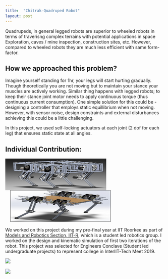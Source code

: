 ```yaml
---
title:  "Chitrak-Quadruped Robot"
layout: post
---
```


Quadrupeds, in general legged robots are superior to wheeled robots in terms of traverisng complex terrains with potential applications in space Exploration, caves / mine inspection, construction sites, etc. However, compared to wheeled robots they are much less efficient with same form-factor. 



## How we approached this problem?
Imagine yourself standing for 1hr, your legs will start hurting gradually. Though theoretically you are not moving but to maintain your stance your muscles are actively working. Similar thing happens with legged robots; to keep their stance joint motor needs to apply continuous torque (thus continuous current consumption). One simple solution for this could be - designing a controller that employs static equillibrium when not moving. However, with sensor noise, design constraints and external disturbances achieving this could be a little challenging.

In this project, we used self-locking actuators at each joint (2 dof for each leg) that ensures static state at all angles.

## Individual Contribution:
<img align="left" width="320px" height="100px" src="/assets/Chitrak_Iteration_1.png" style="padding-right: 15px;">

<img width="320px" height="100px" src="/assets/Chitrak_Iteration_2.png" style="padding-left: 15px;">

We worked on this project during my pre-final year at IIT Roorkee as part of [Models and Robotics Section, IIT-R](https://mars.iitr.ac.in/), which is a student led robotics group. I worked on the design and kinematic simulation of first two iterations of the robot. This project was selected for Engineers Conclave (Student led undergraduate projects) to represent college in InterIIT-Tech Meet 2019. 

[![](https://markdown-videos.deta/youtube/Yxk5NU94QKA)](https://youtu.be/Yxk5NU94QKA)
<!-- <iframe width="420" height="315"
src="https://www.youtube.com/watch?v=Yxk5NU94QKA&autoplay=0&mute=1">
</iframe> -->
[![](https://markdown-videos.deta/youtube/hBBhkbbs5qY)](https://youtu.be/hBBhkbbs5qY)

<!-- <iframe width="420" height="315"
src="https://www.youtube.com/watch?v=hBBhkbbs5qY&autoplay=0&mute=1">
</iframe> -->